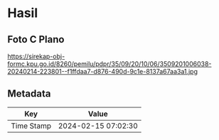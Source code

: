 # Hasil

## Foto C Plano

https://sirekap-obj-formc.kpu.go.id/8260/pemilu/pdpr/35/09/20/10/06/3509201006038-20240214-223801--f1ffdaa7-d876-490d-9c1e-8137a67aa3a1.jpg


## Metadata

| Key        | Value               |
| ---------- | ------------------- |
| Time Stamp | 2024-02-15 07:02:30 |



